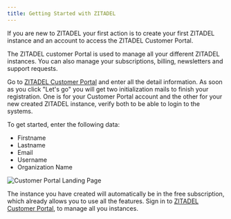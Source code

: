 ```yaml
---
title: Getting Started with ZITADEL
---
```


If you are new to ZITADEL your first action is to create your first ZITADEL instance and an account to access the ZITADEL Customer Portal.

The ZITADEL customer Portal is used to manage all your different ZITADEL instances.
You can also manage your subscriptions, billing, newsletters and support requests.

Go to [ZITADEL Customer Portal](https://zitadel.cloud) and enter all the detail information.
As soon as you click "Let's go" you will get two initialization mails to finish your registration.
One is for your Customer Portal account and the other for your new created ZITADEL instance, verify both to be able to login to the systems.

To get started, enter the following data:

- Firstname
- Lastname
- Email
- Username
- Organization Name

![Customer Portal Landing Page](/img/manuals/portal/customer_portal_landing_page.png)

The instance you have created will automatically be in the free subscription, which already allows you to use all the features.
Sign in to [ZITADEL Customer Portal](https://zitadel.cloud), to manage all you instances.
